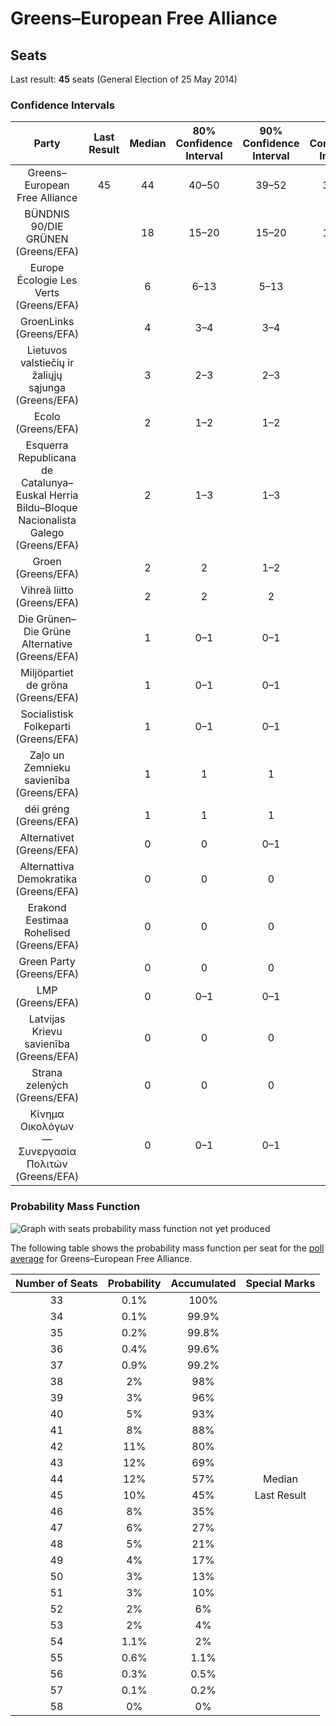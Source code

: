 # Greens–European Free Alliance

## Seats

Last result: **45** seats (General Election of 25 May 2014)

### Confidence Intervals

| Party | Last Result | Median | 80% Confidence Interval | 90% Confidence Interval | 95% Confidence Interval | 99% Confidence Interval |
|:-----:|:-----------:|:------:|:-----------------------:|:-----------------------:|:-----------------------:|:-----------------------:|
| Greens–European Free Alliance | 45 | 44 | 40–50 | 39–52 | 38–53 | 36–55 |
| BÜNDNIS 90/DIE GRÜNEN (Greens/EFA) | | 18 | 15–20 | 15–20 | 15–21 | 15–21 |
| Europe Écologie Les Verts (Greens/EFA) | | 6 | 6–13 | 5–13 | 5–16 | 0–16 |
| GroenLinks (Greens/EFA) | | 4 | 3–4 | 3–4 | 3–4 | 3–5 |
| Lietuvos valstiečių ir žaliųjų sąjunga (Greens/EFA) | | 3 | 2–3 | 2–3 | 2–3 | 2–3 |
| Ecolo (Greens/EFA) | | 2 | 1–2 | 1–2 | 1–2 | 1–2 |
| Esquerra Republicana de Catalunya–Euskal Herria Bildu–Bloque Nacionalista Galego (Greens/EFA) | | 2 | 1–3 | 1–3 | 1–3 | 1–3 |
| Groen (Greens/EFA) | | 2 | 2 | 1–2 | 1–2 | 1–2 |
| Vihreä liitto (Greens/EFA) | | 2 | 2 | 2 | 2 | 2–3 |
| Die Grünen–Die Grüne Alternative (Greens/EFA) | | 1 | 0–1 | 0–1 | 0–1 | 0–1 |
| Miljöpartiet de gröna (Greens/EFA) | | 1 | 0–1 | 0–1 | 0–1 | 0–1 |
| Socialistisk Folkeparti (Greens/EFA) | | 1 | 0–1 | 0–1 | 0–1 | 0–1 |
| Zaļo un Zemnieku savienība (Greens/EFA) | | 1 | 1 | 1 | 1 | 1–2 |
| déi gréng (Greens/EFA) | | 1 | 1 | 1 | 1 | 1 |
| Alternativet (Greens/EFA) | | 0 | 0 | 0–1 | 0–1 | 0–1 |
| Alternattiva Demokratika (Greens/EFA) | | 0 | 0 | 0 | 0 | 0 |
| Erakond Eestimaa Rohelised (Greens/EFA) | | 0 | 0 | 0 | 0 | 0 |
| Green Party (Greens/EFA) | | 0 | 0 | 0 | 0 | 0–1 |
| LMP (Greens/EFA) | | 0 | 0–1 | 0–1 | 0–1 | 0–1 |
| Latvijas Krievu savienība (Greens/EFA) | | 0 | 0 | 0 | 0 | 0 |
| Strana zelených (Greens/EFA) | | 0 | 0 | 0 | 0 | 0 |
| Κίνημα Οικολόγων—Συνεργασία Πολιτών (Greens/EFA) | | 0 | 0–1 | 0–1 | 0–1 | 0–1 |

### Probability Mass Function

![Graph with seats probability mass function not yet produced](average-seats-pmf-greens–europeanfreealliance.png "Seats Probability Mass Function")

The following table shows the probability mass function per seat for the [poll average](average.html) for Greens–European Free Alliance.

| Number of Seats | Probability | Accumulated | Special Marks |
|:---------------:|:-----------:|:-----------:|:-------------:|
| 33 | 0.1% | 100% |  |
| 34 | 0.1% | 99.9% |  |
| 35 | 0.2% | 99.8% |  |
| 36 | 0.4% | 99.6% |  |
| 37 | 0.9% | 99.2% |  |
| 38 | 2% | 98% |  |
| 39 | 3% | 96% |  |
| 40 | 5% | 93% |  |
| 41 | 8% | 88% |  |
| 42 | 11% | 80% |  |
| 43 | 12% | 69% |  |
| 44 | 12% | 57% | Median |
| 45 | 10% | 45% | Last Result |
| 46 | 8% | 35% |  |
| 47 | 6% | 27% |  |
| 48 | 5% | 21% |  |
| 49 | 4% | 17% |  |
| 50 | 3% | 13% |  |
| 51 | 3% | 10% |  |
| 52 | 2% | 6% |  |
| 53 | 2% | 4% |  |
| 54 | 1.1% | 2% |  |
| 55 | 0.6% | 1.1% |  |
| 56 | 0.3% | 0.5% |  |
| 57 | 0.1% | 0.2% |  |
| 58 | 0% | 0% |  |


